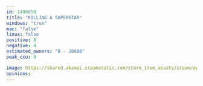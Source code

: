```yaml
---
id: 1490850
title: "KILLING A SUPERSTAR"
windows: "true"
mac: "false"
linux: false
positive: 8
negative: 4
estimated_owners: "0 - 20000"
peak_ccu: 0

image: https://shared.akamai.steamstatic.com/store_item_assets/steam/apps/1490850/header.jpg?t=1610696192
opinions:
---
```

